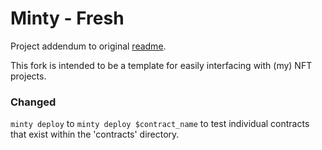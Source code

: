 # Minty - Fresh

Project addendum to original [readme](./README.md).

This fork is intended to be a template for easily interfacing with (my) NFT projects.

### Changed

`minty deploy` to `minty deploy $contract_name` to test individual contracts that exist within the 'contracts' directory.
